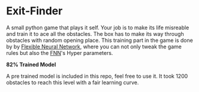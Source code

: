 # Exit-Finder
A small python game that plays it self. Your job is to make its life misreable and train it to ace all the obstacles. 
The box has to make its way through obstacles with random opening place.
This training part in the game is done by by [Flexible Neural Network](https://github.com/Mohamed-512/Flexible_Neural_Net),
where you can not only tweak the game rules but also the [FNN](https://github.com/Mohamed-512/Flexible_Neural_Net)'s Hyper parameters.

**82% Trained Model**

A pre trained model is included in this repo, feel free to use it. It took 1200 obstacles to reach this level with a fair learning curve.


